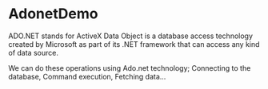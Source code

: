 # AdonetDemo
ADO.NET stands for ActiveX Data Object is a database access technology created by Microsoft as part of its .NET framework that can access any kind of data source.

We can do these operations using Ado.net technology;
Connecting to the database,
Command execution,
Fetching data...
